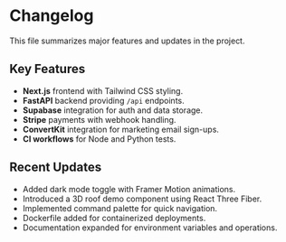 # Changelog

This file summarizes major features and updates in the project.

## Key Features
- **Next.js** frontend with Tailwind CSS styling.
- **FastAPI** backend providing `/api` endpoints.
- **Supabase** integration for auth and data storage.
- **Stripe** payments with webhook handling.
- **ConvertKit** integration for marketing email sign-ups.
- **CI workflows** for Node and Python tests.

## Recent Updates
- Added dark mode toggle with Framer Motion animations.
- Introduced a 3D roof demo component using React Three Fiber.
- Implemented command palette for quick navigation.
- Dockerfile added for containerized deployments.
- Documentation expanded for environment variables and operations.
